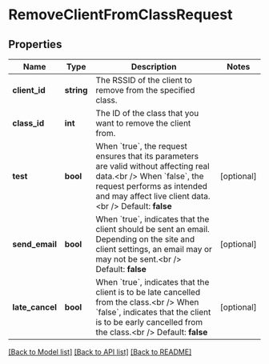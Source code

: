 # RemoveClientFromClassRequest

## Properties
Name | Type | Description | Notes
------------ | ------------- | ------------- | -------------
**client_id** | **string** | The RSSID of the client to remove from the specified class. | 
**class_id** | **int** | The ID of the class that you want to remove the client from. | 
**test** | **bool** | When &#x60;true&#x60;, the request ensures that its parameters are valid without affecting real data.&lt;br /&gt;  When &#x60;false&#x60;, the request performs as intended and may affect live client data.&lt;br /&gt;  Default: **false** | [optional] 
**send_email** | **bool** | When &#x60;true&#x60;, indicates that the client should be sent an email. Depending on the site and client settings, an email may or may not be sent.&lt;br /&gt;  Default: **false** | [optional] 
**late_cancel** | **bool** | When &#x60;true&#x60;, indicates that the client is to be late cancelled from the class.&lt;br /&gt;  When &#x60;false&#x60;, indicates that the client is to be early cancelled from the class.&lt;br /&gt;  Default: **false** | [optional] 

[[Back to Model list]](../README.md#documentation-for-models) [[Back to API list]](../README.md#documentation-for-api-endpoints) [[Back to README]](../README.md)


